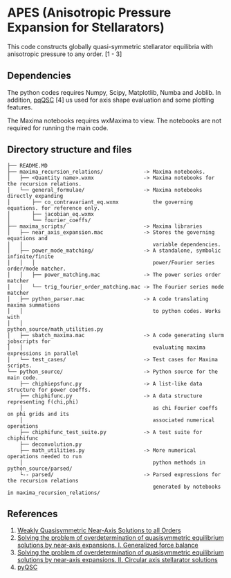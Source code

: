 # APES (Anisotropic Pressure Expansion for Stellarators)
This code constructs globally quasi-symmetric stellarator equilibria with
anisotropic pressure to any order. [1 - 3]


## Dependencies
The python codes requires Numpy, Scipy, Matplotlib, Numba and Joblib. In addition,
[pqQSC](https://github.com/landreman/pyQSC) [4] us used for axis shape evaluation
and some plotting features.  

The Maxima notebooks requires wxMaxima to view. The notebooks are not required for
running the main code.


## Directory structure and files
```
├── README.MD
├── maxima_recursion_relations/             -> Maxima notebooks.
│   ├── <Quantity name>.wxmx                -> Maxima notebooks for the recursion relations.
│   └── general_formulae/                   -> Maxima notebooks directly expanding
│       ├── co_contravariant_eq.wxmx           the governing equations. for reference only.
│       ├── jacobian_eq.wxmx
│       └── fourier_coeffs/  
├── maxima_scripts/                         -> Maxima libraries
│   ├── near_axis_expansion.mac             -> Stores the governing equations and
│   │                                          variable dependencies.
│   ├── power_mode_matching/                -> A standalone, symbolic infinite/finite
│   │   │                                      power/Fourier series order/mode matcher.
│   │   ├── power_matching.mac              -> The power series order matcher
│   │   └── trig_fourier_order_matching.mac -> The Fourier series mode matcher
│   ├── python_parser.mac                   -> A code translating maxima summations
│   │                                          to python codes. Works with
│   │                                          python_source/math_utilities.py
│   ├── sbatch_maxima.mac                   -> A code generating slurm jobscripts for
│   │                                          evaluating maxima expressions in parallel
│   └── test_cases/                         -> Test cases for Maxima scripts.
└── python_source/                          -> Python source for the main code.
    ├── chiphiepsfunc.py                    -> A list-like data structure for power coeffs.
    ├── chiphifunc.py                       -> A data structure representing f(chi,phi)
    │                                          as chi Fourier coeffs on phi grids and its
    │                                          associated numerical operations
    ├── chiphifunc_test_suite.py            -> A test suite for chiphifunc
    ├── deconvolution.py
    ├── math_utilities.py                   -> More numerical operations needed to run
    │                                          python methods in python_source/parsed/
    └-- parsed/                             -> Parsed expressions for the recursion relations
                                               generated by notebooks in maxima_recursion_relations/
```

## References
1. [Weakly Quasisymmetric Near-Axis Solutions to all Orders](https://doi.org/10.1063/5.0076583)
2. [Solving the problem of overdetermination of quasisymmetric equilibrium solutions by near-axis expansions. I. Generalized force balance](https://doi.org/10.1063/5.0027574)
3. [Solving the problem of overdetermination of quasisymmetric equilibrium solutions by near-axis expansions. II. Circular axis stellarator solutions](https://aip.scitation.org/doi/10.1063/5.0027575)
4. [pyQSC](https://github.com/landreman/pyQSC)

